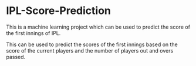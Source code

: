# IPL-Score-Prediction

This is a machine learning project which can be used to predict the score of the first innings of IPL.

This can be used to predict the scores of the first innings based on the score of the current players and the number of players out and overs passed.
